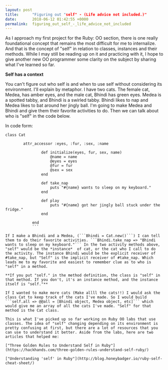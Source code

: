 ```yaml
---
layout: post
title:      "Figuring out "self" - (Life advice not included.)"
date:       2018-06-12 01:42:55 +0000
permalink:  figuring_out_self_-_life_advice_not_included
---
```


As I approach my first project for the Ruby: OO section, there is one really foundational concept that remains the most difficult for me to internalize. And that is the concept of "self" in relation to classes, instances and their methods. While I may still be reading up on it and practicing with it, I hope to give another new OO programmer some clarity on the subject by sharing what I've learned so far. 

**Self has a context**

You can't figure out who self is and when to use self without considering its environment. I'll explain by metaphor. 
I have two cats. The female cat, Medea, has amber eyes, and the male cat, Bhindi has green eyes. Medea is a spotted tabby, and Bhindi is a swirled tabby. Bhindi likes to nap and Medea likes to bat around her jingly ball. I'm going to make Medea and Bhindi and give them their favorite activities to do. Then we can talk about who is "self" in the code below.

In code form:
```
class Cat

        attr_accessor :eyes, :fur, :sex, :name
				
				def initialize(eyes, fur, sex, name)
					@name = name
					@eyes = eyes
					@fur = fur
					@sex = sex
				end
				
				def take_nap
				    puts "#{name} wants to sleep on my keyboard."
				end
				
				def play
				    puts "#{name} got her jingly ball stuck under the fridge."
				end
				
			end
			```
			
If I make a Bhindi and a Medea, (```Bhindi = Cat.new()```) I can tell them to do their favorite activities. ```Bhindi.take_nap => "Bhindi wants to sleep on my keyboard."``` In the two activity methods above, "self" would be the *instance*  of cat, or the cat who I call to do the activity. The instance Bhindi would be the explicit receiver of #take_nap, but "Self" is the implicit receiver of #take_nap. Which leads me to my favorite and easiest to remember clue as to who is "self" in a method.

**If you put "self." in the method definition, the class is "self" in that method. If you don't, it's an instance method, and the instance itself is "self."**

If I wanted to make more cats (Make allll the cats!!) I would ask the class Cat to keep track of the cats I've made. So I would build ```self.all => @@all = [Bhindi object, Medea object, etc]``` which would give me an array of all the cats I've made. "Self" for that method is the Cat class. 

This is what I've picked up so far working on Ruby OO labs that use classes. The idea of "self" changing depending on its environment is pretty confusing at first, but there are a lot of resources that you can use to understand it better. Aside from the labs, here are two articles that helped me:

["Three Golden Rules to Understand Self in Ruby"](https://hackhands.com/three-golden-rules-understand-self-ruby/)

["Understanding 'self' in Ruby"](http://blog.honeybadger.io/ruby-self-cheat-sheet/)




			
			
			
			
			


